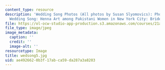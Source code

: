 ```yaml
---
content_type: resource
description: 'Wedding Song Photos (All photos by Susan Slyomovics): Photos still from
  Wedding Song: Henna Art among Pakistani Women in New York City: Bride'
file: https://ol-ocw-studio-app-production.s3.amazonaws.com/courses/21a-453-anthropology-of-the-middle-east-spring-2004/ae4926620b3f17abca59da287a3a8203_wedsong5.jpg
file_type: image/jpeg
image_metadata:
  caption: ''
  credit: ''
  image-alt: ''
resourcetype: Image
title: wedsong5.jpg
uid: ae492662-0b3f-17ab-ca59-da287a3a8203
---
```


